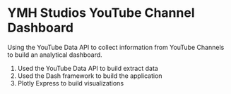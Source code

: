 # YMH Studios YouTube Channel Dashboard
Using the YouTube Data API to collect information from YouTube Channels to build an analytical dashboard. 

1. Used the YouTube Data API to build extract data
2. Used the Dash framework to build the application
3. Plotly Express to build visualizations
